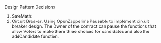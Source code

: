 Design Pattern Decisions

1. SafeMath: 
2. Circuit Breaker: Using OpenZeppelin's Pausable to implement circuit breaker design. The Owner of the contract can pause the functions that allow
 Voters to make there three choices for candidates and also the addCandidate function.
